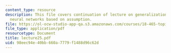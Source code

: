 ```yaml
---
content_type: resource
description: This file covers continuation of lecture on generalization bounds for
  neural networks based on assumption.
file: https://ol-ocw-studio-app-qa.s3.amazonaws.com/courses/18-465-topics-in-statistics-statistical-learning-theory-spring-2007/98eec94e40bb660a7779f1488d96c62d_lecture25.pdf
file_type: application/pdf
resourcetype: Document
title: lecture25.pdf
uid: 98eec94e-40bb-660a-7779-f1488d96c62d
---
```

